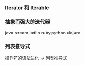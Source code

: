 ### Iterator 和 Iterable

### 抽象而强大的迭代器

java stream
kotlin
ruby
python
clojure

### 列表推导式
操作符的语法进化 -> 列表推导式